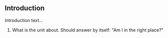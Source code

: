 ## Introduction
Introduction text...
1. What is the unit about. Should answer by itself: "Am I in the right place?"
